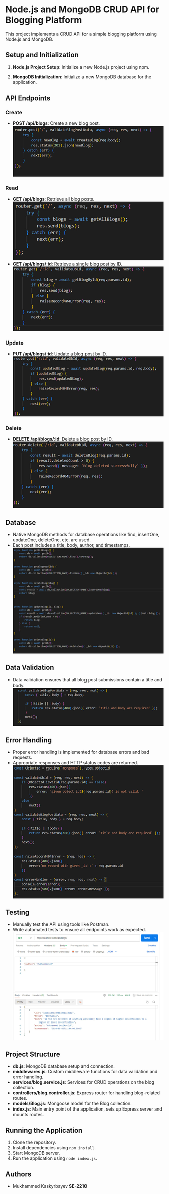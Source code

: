 # Node.js and MongoDB CRUD API for Blogging Platform

This project implements a CRUD API for a simple blogging platform using Node.js and MongoDB.

## Setup and Initialization

1. **Node.js Project Setup**: Initialize a new Node.js project using npm.

2. **MongoDB Initialization**: Initialize a new MongoDB database for the application.

## API Endpoints

### Create

- **POST /api/blogs**: Create a new blog post.
![post](post.jpg)

### Read

- **GET /api/blogs**: Retrieve all blog posts.
![get](get.jpg)
- **GET /api/blogs/:id**: Retrieve a single blog post by ID.
![get_id](get_id.jpg)


### Update

- **PUT /api/blogs/:id**: Update a blog post by ID.
![update](update.jpg)

### Delete

- **DELETE /api/blogs/:id**: Delete a blog post by ID.
![delete](delete.jpg)

## Database

- Native MongoDB methods for database operations like find, insertOne, updateOne, deleteOne, etc. are used.
- Each post includes a title, body, author, and timestamps.
![mongo_methods](mongo_methods.jpg)

## Data Validation

- Data validation ensures that all blog post submissions contain a title and body.
![title_body_valid](title_body_valid.jpg)

## Error Handling

- Proper error handling is implemented for database errors and bad requests.
- Appropriate responses and HTTP status codes are returned.
![error_handler](error_handler.jpg)

## Testing

- Manually test the API using tools like Postman.
- Write automated tests to ensure all endpoints work as expected.
![postman](postman.jpg)

## Project Structure

- **db.js**: MongoDB database setup and connection.
- **middlewares.js**: Custom middleware functions for data validation and error handling.
- **services/blog.service.js**: Services for CRUD operations on the blog collection.
- **controllers/blog.controller.js**: Express router for handling blog-related routes.
- **models/Blog.js**: Mongoose model for the Blog collection.
- **index.js**: Main entry point of the application, sets up Express server and mounts routes.

## Running the Application

1. Clone the repository.
2. Install dependencies using `npm install`.
3. Start MongoDB server.
4. Run the application using `node index.js`.

## Authors

- Mukhammed Kaskyrbayev **SE-2210**

